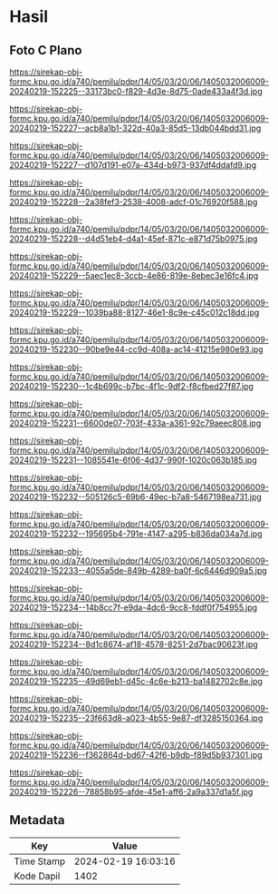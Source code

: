 # Hasil

## Foto C Plano

https://sirekap-obj-formc.kpu.go.id/a740/pemilu/pdpr/14/05/03/20/06/1405032006009-20240219-152225--33173bc0-f829-4d3e-8d75-0ade433a4f3d.jpg

https://sirekap-obj-formc.kpu.go.id/a740/pemilu/pdpr/14/05/03/20/06/1405032006009-20240219-152227--acb8a1b1-322d-40a3-85d5-13db044bdd31.jpg

https://sirekap-obj-formc.kpu.go.id/a740/pemilu/pdpr/14/05/03/20/06/1405032006009-20240219-152227--d107d191-e07a-434d-b973-937df4ddafd9.jpg

https://sirekap-obj-formc.kpu.go.id/a740/pemilu/pdpr/14/05/03/20/06/1405032006009-20240219-152228--2a38fef3-2538-4008-adcf-01c76920f588.jpg

https://sirekap-obj-formc.kpu.go.id/a740/pemilu/pdpr/14/05/03/20/06/1405032006009-20240219-152228--d4d51eb4-d4a1-45ef-871c-e871d75b0975.jpg

https://sirekap-obj-formc.kpu.go.id/a740/pemilu/pdpr/14/05/03/20/06/1405032006009-20240219-152229--5aec1ec8-3ccb-4e86-819e-8ebec3e16fc4.jpg

https://sirekap-obj-formc.kpu.go.id/a740/pemilu/pdpr/14/05/03/20/06/1405032006009-20240219-152229--1039ba88-8127-46e1-8c9e-c45c012c18dd.jpg

https://sirekap-obj-formc.kpu.go.id/a740/pemilu/pdpr/14/05/03/20/06/1405032006009-20240219-152230--90be9e44-cc9d-408a-ac14-41215e980e93.jpg

https://sirekap-obj-formc.kpu.go.id/a740/pemilu/pdpr/14/05/03/20/06/1405032006009-20240219-152230--1c4b699c-b7bc-4f1c-9df2-f8cfbed27f87.jpg

https://sirekap-obj-formc.kpu.go.id/a740/pemilu/pdpr/14/05/03/20/06/1405032006009-20240219-152231--6600de07-703f-433a-a361-92c79aeec808.jpg

https://sirekap-obj-formc.kpu.go.id/a740/pemilu/pdpr/14/05/03/20/06/1405032006009-20240219-152231--1085541e-6f06-4d37-990f-1020c063b185.jpg

https://sirekap-obj-formc.kpu.go.id/a740/pemilu/pdpr/14/05/03/20/06/1405032006009-20240219-152232--505126c5-69b6-49ec-b7a8-5467198ea731.jpg

https://sirekap-obj-formc.kpu.go.id/a740/pemilu/pdpr/14/05/03/20/06/1405032006009-20240219-152232--195695b4-791e-4147-a295-b836da034a7d.jpg

https://sirekap-obj-formc.kpu.go.id/a740/pemilu/pdpr/14/05/03/20/06/1405032006009-20240219-152233--4055a5de-849b-4289-ba0f-6c6446d909a5.jpg

https://sirekap-obj-formc.kpu.go.id/a740/pemilu/pdpr/14/05/03/20/06/1405032006009-20240219-152234--14b8cc7f-e9da-4dc6-9cc8-fddf0f754955.jpg

https://sirekap-obj-formc.kpu.go.id/a740/pemilu/pdpr/14/05/03/20/06/1405032006009-20240219-152234--8d1c8674-af18-4578-8251-2d7bac90623f.jpg

https://sirekap-obj-formc.kpu.go.id/a740/pemilu/pdpr/14/05/03/20/06/1405032006009-20240219-152235--49d69eb1-d45c-4c6e-b213-ba1482702c8e.jpg

https://sirekap-obj-formc.kpu.go.id/a740/pemilu/pdpr/14/05/03/20/06/1405032006009-20240219-152235--23f663d8-a023-4b55-9e87-df3285150364.jpg

https://sirekap-obj-formc.kpu.go.id/a740/pemilu/pdpr/14/05/03/20/06/1405032006009-20240219-152236--f362864d-bd67-42f6-b9db-f89d5b937301.jpg

https://sirekap-obj-formc.kpu.go.id/a740/pemilu/pdpr/14/05/03/20/06/1405032006009-20240219-152226--78858b95-afde-45e1-aff6-2a9a337d1a5f.jpg


## Metadata

| Key        | Value               |
| ---------- | ------------------- |
| Time Stamp | 2024-02-19 16:03:16 |
| Kode Dapil | 1402                |



